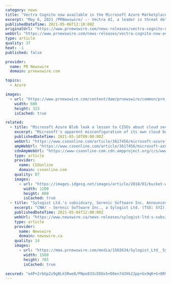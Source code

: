 ```yaml
---
category: news
title: "Vectra Cognito now available in the Microsoft Azure Marketplace"
excerpt: "May 6, 2021 /PRNewswire/ -- Vectra AI, a leader in threat detection and response, today announced the availability of its Cognito platform in the Microsoft Azure Marketplace, an online store ..."
publishedDateTime: 2021-05-06T12:10:00Z
originalUrl: "https://www.prnewswire.com/news-releases/vectra-cognito-now-available-in-the-microsoft-azure-marketplace-301285443.html"
webUrl: "https://www.prnewswire.com/news-releases/vectra-cognito-now-available-in-the-microsoft-azure-marketplace-301285443.html"
type: article
quality: 37
heat: -1
published: false

provider:
  name: PR Newswire
  domain: prnewswire.com

topics:
  - Azure

images:
  - url: "https://www.prnewswire.com/content/dam/prnewswire/common/prn_facebook_sharing_logo.jpg"
    width: 600
    height: 315
    isCached: true

related:
  - title: "Microsoft Azure Blob leak a lesson to CISOs about cloud security responsibility"
    excerpt: "Microsoft's apparent misconfiguration of its own cloud bucket exposed third-party intellectual property. Here are the takeaways for CISOs."
    publishedDateTime: 2021-05-10T09:00:00Z
    webUrl: "https://www.csoonline.com/article/3617456/microsoft-azure-blob-leak-a-lesson-to-cisos-about-cloud-security-responsibility.html"
    ampWebUrl: "https://www.csoonline.com/article/3617456/microsoft-azure-blob-leak-a-lesson-to-cisos-about-cloud-security-responsibility.amp.html"
    cdnAmpWebUrl: "https://www-csoonline-com.cdn.ampproject.org/c/s/www.csoonline.com/article/3617456/microsoft-azure-blob-leak-a-lesson-to-cisos-about-cloud-security-responsibility.amp.html"
    type: article
    provider:
      name: CSOonline
      domain: csoonline.com
    quality: 87
    images:
      - url: "https://images.idgesg.net/images/article/2018/01/bucket-with-holes_breach_security_vulnerability-100747428-large.jpg"
        width: 1200
        height: 800
        isCached: true
  - title: "Sylogist Ltd.'s subsidiary, Serenic Software Inc. Announces Release for Microsoft Cloud"
    excerpt: "CNW/ - Serenic Software Inc., a Sylogist Ltd. (TSX: SYZ) (\"Sylogist\") company, a leading provider of comprehensive enterprise resource planning"
    publishedDateTime: 2021-05-04T12:00:00Z
    webUrl: "https://www.newswire.ca/news-releases/sylogist-ltd-s-subsidiary-serenic-software-inc-announces-release-for-microsoft-cloud-807067261.html"
    type: article
    provider:
      name: Newswire
      domain: newswire.ca
    quality: 14
    images:
      - url: "https://mma.prnewswire.com/media/1502634/Sylogist_Ltd__Sylogist_Ltd__s_subsidiary__Serenic_Software_Inc_.jpg?p=facebook"
        width: 1500
        height: 785
        isCached: true

secured: "e4P+2rbGp2z9gBLk5Rwe8/PNpe833cEDUx5+D0en7d3Xk2Jpp+Ux9qK+G+8RV5gFwZQM4svIERRWq4ZDy/seQvs+2htRp3uXSEa5BXj8oLq58FAJFu0j2xgRUHdmDhQe61eZwjjkB5ee/B0nsRJKy7IuSucjNsnOHm/GyYhvSUTR1sqYd5svK5/m/xp5NNAeBo4w0FTfgG5kdVEqd9lAIBBo0xhYT1LC3YD7F4qscqMpbMtGI3fl5zRtINNAOb/kuVWb94iiPfOlcPN3NOhxlu81CyIhcyjjVuFrYwsDk9wDDd2rx9b5aM1HvqUnKVRn3GSrjXuNvUs2TsI0NQvnWB4wBdilUqvl5Zq1va2nZKw=;nvyuL32DqBiwL8kmr0iN3g=="
---
```



